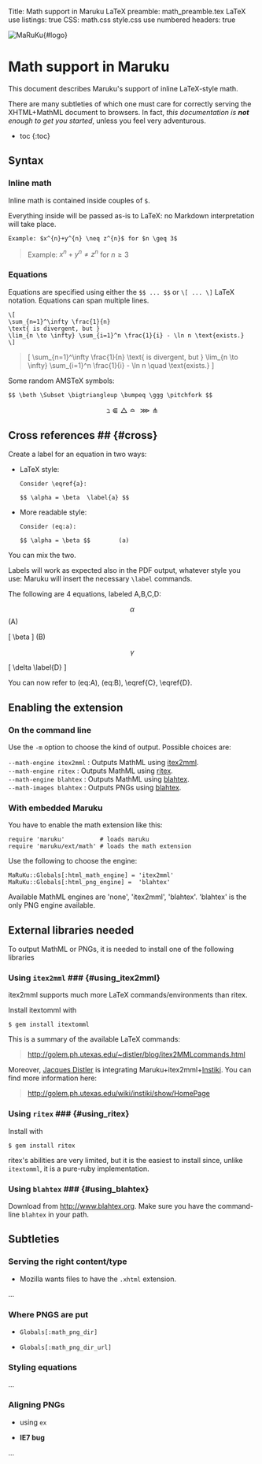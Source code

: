 Title: Math support in Maruku
LaTeX preamble: math_preamble.tex
LaTeX use listings: true
CSS: math.css style.css
use numbered headers: true

![MaRuKu](logo.png){#logo}

Math support in Maruku
======================

This document describes Maruku's support of inline LaTeX-style math.

There are many subtleties of which one must care for 
correctly serving the XHTML+MathML document to browsers.
In fact, *this documentation is __not__ enough to get you started*, 
unless you feel very adventurous.

* toc
{:toc}

Syntax
---------------------------------------

### Inline math

Inline math is contained inside couples of `$`. 

Everything inside will be passed as-is to LaTeX: no Markdown
interpretation will take place.

	Example: $x^{n}+y^{n} \neq z^{n}$ for $n \geq 3$

> Example: $x^{n}+y^{n} \neq z^{n}$ for $n \geq 3$

### Equations 

Equations are specified using either the `$$ ... $$` or `\[ ... \]`
LaTeX notation. Equations can span multiple lines.

	\[ 
	\sum_{n=1}^\infty \frac{1}{n} 
	\text{ is divergent, but } 
	\lim_{n \to \infty} \sum_{i=1}^n \frac{1}{i} - \ln n \text{exists.} 
	\]

> \[ 
> 	\sum_{n=1}^\infty \frac{1}{n} 
> 	\text{ is divergent, but } 
> 	\lim_{n \to \infty} \sum_{i=1}^n \frac{1}{i} - \ln n \quad \text{exists.} 
> \]

Some random AMSTeX symbols:

	$$ \beth \Subset \bigtriangleup \bumpeq \ggg \pitchfork $$ 

$$ \beth \Subset \bigtriangleup \bumpeq \ggg \pitchfork $$ 


## Cross references ## {#cross}

Create a label for an equation in two ways:

*	LaTeX style:
	
		Consider \eqref{a}:
	
		$$ \alpha = \beta  \label{a} $$

*	More readable style:

		Consider (eq:a):

		$$ \alpha = \beta $$        (a)
	 
You can mix the two.

Labels will work as expected also in the PDF output, whatever
style you use: Maruku will insert the necessary `\label` commands.

The following are 4 equations, labeled A,B,C,D:

$$ \alpha $$ (A)

\[ 
	\beta
\] (B) 

$$ \gamma \label{C} $$

\[ 
	\delta \label{D}
\]

You can now refer to (eq:A), (eq:B), \eqref{C}, \eqref{D}.


Enabling the extension
---------------------------------------

### On the command line 

Use the `-m` option to choose the kind of output. Possible choices are:

`--math-engine itex2mml` : Outputs MathML using [itex2mml](#using_itex2mml).  
`--math-engine ritex` : Outputs MathML using [ritex](#using_ritex).  
`--math-engine blahtex` : Outputs MathML using [blahtex](#using_blahtex).  
`--math-images blahtex` : Outputs PNGs  using [blahtex](#using_blahtex).

### With embedded Maruku

You have to enable the math extension like this:

	require 'maruku'          # loads maruku
	require 'maruku/ext/math' # loads the math extension

Use the following to choose the engine:

	MaRuKu::Globals[:html_math_engine] = 'itex2mml'
	MaRuKu::Globals[:html_png_engine] =  'blahtex'
	
Available MathML engines are 'none', 'itex2mml', 'blahtex'.
'blahtex' is the only PNG engine available.
	
External libraries needed
-------------------------

To output MathML or PNGs, it is needed to install one of the following libraries

### Using `itex2mml` ### {#using_itex2mml}

itex2mml supports much more LaTeX commands/environments than ritex.

Install itextomml with 

	$ gem install itextomml

This is a summary of the available LaTeX commands:

> <http://golem.ph.utexas.edu/~distler/blog/itex2MMLcommands.html>

Moreover, [Jacques Distler] is integrating Maruku+itex2mml+[Instiki].
You can find more information here:

> <http://golem.ph.utexas.edu/wiki/instiki/show/HomePage>

[Jacques Distler]: http://golem.ph.utexas.edu/~distler
[instiki]: http://golem.ph.utexas.edu/wiki/instiki/show/HomePage

### Using `ritex` ### {#using_ritex}

Install with 

	$ gem install ritex

ritex's abilities are very limited, but it is the easiest to install since, unlike `itextomml`, it is a pure-ruby implementation.

### Using `blahtex` ### {#using_blahtex}

Download from <http://www.blahtex.org>. Make sure you have
the command-line `blahtex` in your path.


Subtleties
----------

### Serving the right content/type ###


* Mozilla wants files to have the `.xhtml` extension.

...

### Where PNGS are put ###

*	`Globals[:math_png_dir]`

*	`Globals[:math_png_dir_url]`


### Styling equations ####

...

### Aligning PNGs ####


*	using `ex`

*	**IE7 bug**

...
